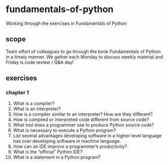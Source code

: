 # fundamentals-of-python
Working through the exercises in Fundamentals of Python

## scope
Team effort of colleagues to go through the book Fundamentals of Python in a timely manner.
We gather each Monday to discuss weekly material and Friday is code review / Q&A day!

## exercises

### chapter 1

1. What is a compiler?
2. What is an interpreter?
3. How is a compiler similar to an interpreter? How are they different?
4. How is compiled or interpreted code different from source code?
5. What tool does a programmer use to produce Python source code?
6. What is necessary to execute a Python program?
7. List several advantages developing software in a higher-level language has over developing software
in machine language.
8. How can an IDE improve a programmer’s productivity?
9. What is the “official” Python IDE?
10. What is a statement in a Python program?

